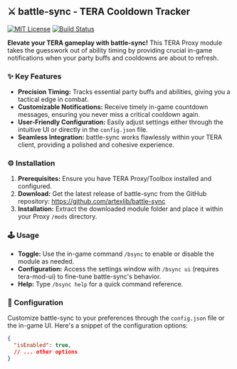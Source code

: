## ⚔️ battle-sync - TERA Cooldown Tracker 

[![MIT License](https://img.shields.io/badge/License-MIT-brightgreen.svg)](https://github.com/artexlib/battle-sync/blob/main/LICENSE)  [![Build Status](https://img.shields.io/badge/Build-passing-brightgreen)](https://github.com/artexlib/battle-sync)

**Elevate your TERA gameplay with battle-sync!** This TERA Proxy module takes the guesswork out of ability timing by providing crucial in-game notifications when your party buffs and cooldowns are about to refresh.

### ✨ Key Features

* **Precision Timing:** Tracks essential party buffs and abilities, giving you a tactical edge in combat.
* **Customizable Notifications:** Receive timely in-game countdown messages, ensuring you never miss a critical cooldown again.
* **User-Friendly Configuration:** Easily adjust settings either through the intuitive UI or directly in the `config.json` file.
* **Seamless Integration:** battle-sync works flawlessly within your TERA client, providing a polished and cohesive experience. 

### ⚙️ Installation

1. **Prerequisites:** Ensure you have TERA Proxy/Toolbox installed and configured.
2. **Download:** Get the latest release of battle-sync from the GitHub repository: https://github.com/artexlib/battle-sync
3. **Installation:** Extract the downloaded module folder and place it within your Proxy `/mods` directory.

### 🕹️ Usage

* **Toggle:** Use the in-game command `/bsync` to enable or disable the module as needed.
* **Configuration:** Access the settings window with `/bsync ui` (requires tera-mod-ui) to fine-tune battle-sync's behavior.
* **Help:**  Type `/bsync help` for a quick command reference.

### 🔧  Configuration

Customize battle-sync to your preferences through the `config.json` file or the in-game UI.  Here's a snippet of the configuration options:

```json
{
  "isEnabled": true,
  // ... other options
}
